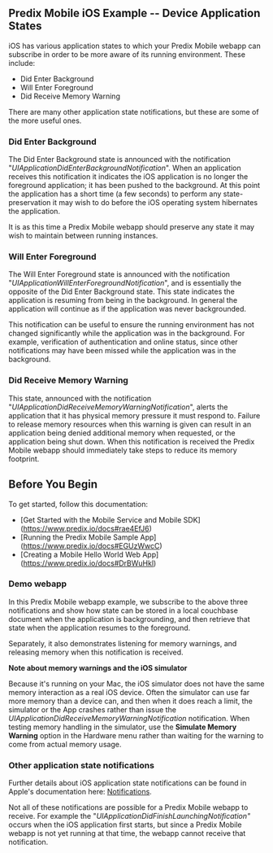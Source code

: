 ## Predix Mobile iOS Example -- Device Application States

iOS has various application states to which your Predix Mobile webapp can subscribe in order to be more aware of its running environment. These include:

* Did Enter Background
* Will Enter Foreground
* Did Receive Memory Warning

There are many other application state notifications, but these are some of the more useful ones.

### Did Enter Background
The Did Enter Background state is announced with the notification "_UIApplicationDidEnterBackgroundNotification_". When an application receives this notification it indicates the iOS application is no longer the foreground application; it has been pushed to the background. At this point the application has a short time (a few seconds) to perform any state-preservation it may wish to do before the iOS operating system hibernates the application.

It is as this time a Predix Mobile webapp should preserve any state it may wish to maintain between running instances.

### Will Enter Foreground
The Will Enter Foreground state is announced with the notification "_UIApplicationWillEnterForegroundNotification_", and is essentially the opposite of the Did Enter Background state. This state indicates the application is resuming from being in the background. In general the application will continue as if the application was never backgrounded. 

This notification can be useful to ensure the running environment has not changed significantly while the application was in the background. For example, verification of authentication and online status, since other notifications may have been missed while the application was in the background.

### Did Receive Memory Warning
This state, announced with the notification "_UIApplicationDidReceiveMemoryWarningNotification_", alerts the application that it has physical memory pressure it must respond to. Failure to release memory resources when this warning is given can result in an application being denied additional memory when requested, or the application being shut down. When this notification is received the Predix Mobile webapp should immediately take steps to reduce its memory footprint.
## Before You Begin
To get started, follow this documentation:
* [Get Started with the Mobile Service and Mobile SDK] (https://www.predix.io/docs#rae4EfJ6) 
* [Running the Predix Mobile Sample App] (https://www.predix.io/docs#EGUzWwcC)
* [Creating a Mobile Hello World Web App] (https://www.predix.io/docs#DrBWuHkl) 

### Demo webapp
In this Predix Mobile webapp example, we subscribe to the above three notifications and show how state can be stored in a local couchbase document when the application is backgrounding, and then retrieve that state when the application resumes to the foreground.

Separately, it also demonstrates listening for memory warnings, and releasing memory when this notification is received.

**Note about memory warnings and the iOS simulator**

Because it's running on your Mac, the iOS simulator does not have the same memory interaction as a real iOS device. Often the simulator can use far more memory than a device can, and then when it does reach a limit, the simulator or the App crashes rather than issue the _UIApplicationDidReceiveMemoryWarningNotification_ notification. When testing memory handling in the simulator, use the **Simulate Memory Warning** option in the Hardware menu rather than waiting for the warning to come from actual memory usage.

### Other application state notifications
Further details about iOS application state notifications can be found in Apple's documentation here: [Notifications](https://developer.apple.com/library/ios/documentation/UIKit/Reference/UIApplication_Class/#//apple_ref/doc/uid/TP40006728-CH3-DontLinkElementID_4).

Not all of these notifications are possible for a Predix Mobile webapp to receive. For example the  "_UIApplicationDidFinishLaunchingNotification"_ occurs when the iOS application first starts, but since a Predix Mobile webapp is not yet running at that time, the webapp cannot receive that notification.

